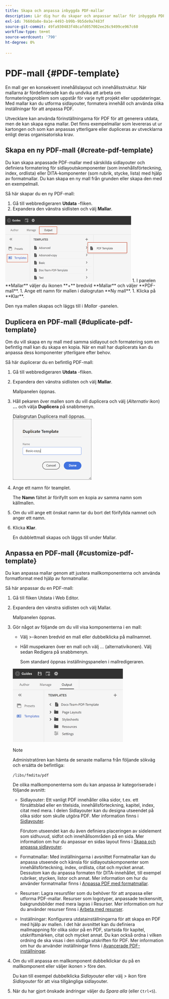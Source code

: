 ```yaml
---
title: Skapa och anpassa inbyggda PDF-mallar
description: Lär dig hur du skapar och anpassar mallar för inbyggda PDF.
exl-id: 7660da8e-8a1e-4493-b99b-9b5de9a7483f
source-git-commit: 49fa930483f48cafd057002ee26c9499ce967c60
workflow-type: tm+mt
source-wordcount: '790'
ht-degree: 0%

---
```


# PDF-mall {#PDF-template}

En mall ger en konsekvent innehållslayout och innehållsstruktur. När mallarna är fördefinierade kan du undvika att arbeta om formateringsproblem som uppstår för varje nytt projekt eller uppdateringar. Med mallar kan du utforma sidlayouter, formatera innehåll och använda olika inställningar för att anpassa PDF.

Utvecklare kan använda förinställningarna för PDF för att generera utdata, men de kan skapa egna mallar. Det finns exempelmallar som levereras ut ur kartongen och som kan anpassas ytterligare eller dupliceras av utvecklarna enligt deras organisatoriska krav.


## Skapa en ny PDF-mall {#create-pdf-template}

Du kan skapa anpassade PDF-mallar med särskilda sidlayouter och definiera formatering för sidlayoutskomponenter (som innehållsförteckning, index, ordlista) eller DITA-komponenter (som rubrik, stycke, lista) med hjälp av formatmallar. Du kan skapa en ny mall från grunden eller skapa den med en exempelmall.

Så här skapar du en ny PDF-mall:
1. Gå till webbredigeraren **Utdata** -fliken.
1. Expandera den vänstra sidlisten och välj **Mallar**.
<img src="assets/create-pdf-template.png" alt="Skapa PDF-mall" width="400">
1. I panelen **Mallar** väljer du ikonen **+** bredvid **Mallar** och väljer **PDF-mall**.
1. Ange ett namn för mallen i dialogrutan **Ny mall**.
1. Klicka på **Klar**.

Den nya mallen skapas och läggs till i *Mallar* -panelen.

## Duplicera en PDF-mall {#duplicate-pdf-template}

Om du vill skapa en ny mall med samma sidlayout och formatering som en befintlig mall kan du skapa en kopia. När en mall har duplicerats kan du anpassa dess komponenter ytterligare efter behov.

Så här duplicerar du en befintlig PDF-mall:
1. Gå till webbredigeraren **Utdata** -fliken.
1. Expandera den vänstra sidlisten och välj **Mallar**.

   Mallpanelen öppnas.
1. Håll pekaren över mallen som du vill duplicera och välj (*Alternativ* ikon) **...** och välja **Duplicera** på snabbmenyn.

   Dialogrutan Duplicera mall öppnas.\
   <img src="assets/duplicate-template.png" alt="Mallen Duplicera PDF" width="250">
1. Ange ett namn för teamplet.

   The **Namn** fältet är förifyllt som en kopia av samma namn som källmallen.

1. Om du vill ange ett önskat namn tar du bort det förifyllda namnet och anger ett namn.
1. Klicka **Klar**.

   En dubblettmall skapas och läggs till under Mallar.

## Anpassa en PDF-mall {#customize-pdf-template}

Du kan anpassa mallar genom att justera mallkomponenterna och använda formatformat med hjälp av formatmallar.

Så här anpassar du en PDF-mall:
1. Gå till fliken Utdata i Web Editor.
1. Expandera den vänstra sidlisten och välj Mallar.

   Mallpanelen öppnas.
1. Gör något av följande om du vill visa komponenterna i en mall:

   * Välj >-ikonen bredvid en mall eller dubbelklicka på mallnamnet.
   * Håll muspekaren över en mall och välj ... (alternativikonen). Välj sedan Redigera på snabbmenyn.

     Som standard öppnas inställningspanelen i mallredigeraren.
   <img src="assets/customize-pdf-template.png" alt="Anpassa PDF Teamplte" width="350">

   >[!NOTE]
   >
   >  Administratören kan hämta de senaste mallarna från följande sökväg och ersätta de befintliga:
   >
   > `/libs/fmdita/pdf`

   De olika mallkomponenterna som du kan anpassa är kategoriserade i följande avsnitt:
   * Sidlayouter: Ett vanligt PDF innehåller olika sidor, t.ex. ett försättsblad eller en titelsida, innehållsförteckning, kapitel, index, citat med mera. I delen Sidlayouter kan du designa utseendet på olika sidor som skulle utgöra PDF. Mer information finns i [Sidlayouter](../native-pdf/components-pdf-template.md#page-layouts).

     Förutom utseendet kan du även definiera placeringen av sidelement som sidhuvud, sidfot och innehållsområden på en sida. Mer information om hur du anpassar en sidas layout finns i [Skapa och anpassa sidlayouter](components-pdf-template.md#create-customize-page-layout).

   * Formatmallar: Med inställningarna i avsnittet Formatmallar kan du anpassa utseende och känsla för sidlayoutskomponenter som innehållsförteckning, index, ordlista, citat och mycket annat. Dessutom kan du anpassa formaten för DITA-innehållet, till exempel rubriker, stycken, listor och annat. Mer information om hur du använder formatmallar finns i [Anpassa PDF med formatmallar](components-pdf-template.md#stylesheet-customization).
   * Resurser: Lagra resursfiler som du behöver för att anpassa eller utforma PDF-mallar. Resurser som logotyper, anpassade teckensnitt, bakgrundsbilder med mera lagras i Resurser. Mer information om hur du använder resurser finns i [Arbeta med resurser](components-pdf-template.md#work-with-resources).
   * Inställningar: Konfigurera utdatainställningarna för att skapa en PDF med hjälp av mallen. I det här avsnittet kan du definiera mallmappning för olika sidor på en PDF, startsida för kapitel, utskriftsmärken, citat och mycket annat.
Du kan också ordna i vilken ordning de ska visas i den slutliga utskriften för PDF.
Mer information om hur du använder inställningar finns i [Avancerade PDF-inställningar](components-pdf-template.md#advanced-pdf-settings).


1. Om du vill anpassa en mallkomponent dubbelklickar du på en mallkomponent eller väljer ikonen > före den.

   Du kan till exempel dubbelklicka *Sidlayouter* eller välj *>* ikon före *Sidlayouter* för att visa tillgängliga sidlayouter.
1. När du har gjort önskade ändringar väljer du *Spara alla* (eller `Ctrl+S`).
